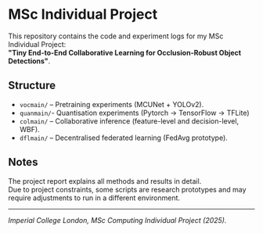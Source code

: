 # MSc Individual Project

This repository contains the code and experiment logs for my MSc Individual Project:  
**"Tiny End-to-End Collaborative Learning for Occlusion-Robust Object Detections"**.

## Structure
- `vocmain/` – Pretraining experiments (MCUNet + YOLOv2).
- `quanmain/`- Quantisation experiments (Pytorch -> TensorFlow -> TFLite)
- `colmain/` – Collaborative inference (feature-level and decision-level, WBF).
- `dflmain/` – Decentralised federated learning (FedAvg prototype).


## Notes
The project report explains all methods and results in detail.  
Due to project constraints, some scripts are research prototypes and may require adjustments to run in a different environment.

---

*Imperial College London, MSc Computing Individual Project (2025).*
